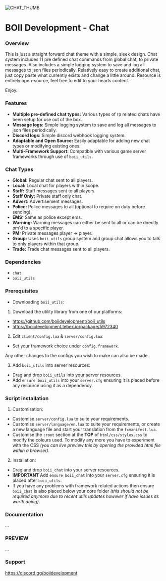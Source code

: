 ![CHAT_THUMB](https://github.com/boiidevelopment/boii_chat/assets/90377400/6d83f28c-afca-470f-a623-34d72d96f7d1)

# BOII Development - Chat

### Overview

This is just a straight forward chat theme with a simple, sleek design. 
Chat system includes 11 pre defined chat commands from global chat, to private messages.
Also includes a simple logging system to save and log all messages to json files periodically. 
Relatively easy to create additional chat, just copy paste what currently exists and change a little around. 
Resource is entirely open-source, feel free to edit to your hearts content. 

Enjoy.

### Features

- **Multiple pre-defined chat types:** Various types of rp related chats have been setup for use out of the box.
- **Message logs:** Simple logging system to save and log all messages to json files periodically.
- **Discord logs:** Simple discord webhook logging system.
- **Adaptable and Open Source:** Easily adaptable for adding new chat types or modifying existing ones.
- **Multi-Framework Support**: Compatible with various game server frameworks through use of `boii_utils`.

### Chat Types

- **Global:** Regular chat sent to all players.
- **Local:** Local chat for players within scope.
- **Staff:** Staff messages sent to all players.
- **Staff Only:** Private staff only chat.
- **Advert:** Advertisement messages.
- **Police:** Police messages to all (optional to require on duty before sending).
- **EMS:** Same as police except ems.
- **Warning:** Warning messages can either be sent to all or can be directly pm'd to a specific player.
- **PM:** Private messages player -> player.
- **Group:** Uses `boii_utils` group system and group chat allows you to talk to only players within that group.
- **Trade:** Trade chat messages sent to all players.

### Dependencies

- `chat`
- `boii_utils` 

### Prerequisites

- Downloading `boii_utils`:

1. Download the utility library from one of our platforms:

- https://github.com/boiidevelopment/boii_utils
- https://boiidevelopment.tebex.io/package/5972340

2. Edit `client/config.lua` & `server/config.lua`:

- Set your framework choice under `config.framework`.

Any other changes to the configs you wish to make can also be made.

3. Add `boii_utils` into server resources:

- Drag and drop `boii_utils` into your server resources.
- Add `ensure boii_utils` into your `server.cfg` ensuring it is placed before any resource using it as a dependency.

### Script installation

1. Customisation:

- Customise `server/config.lua` to suite your requirements.
- Customise `server/language/en.lua` to suite your requirements, or create a new language file and start your translation from the `fxmanifest.lua`.
- Customise the `:root` section at the **TOP** of `html/css/styles.css` to modify the colours used. To modify any more you have to experiment with the CSS *(you can live preview this by opening the provided html file within a browser)*.

2. Installation:

- Drag and drop `boii_chat` into your server resources.
- **IMPORTANT** Add `ensure boii_chat` into your `server.cfg` ensuring it is placed after `boii_utils`. 
- If you have any problems with framework related actions then ensure `boii_chat` is also placed below your core folder *(this should not be required anymore due to recent utils updates however if have issues its worth doing)*.

### Documentation
...

### PREVIEW
...

### Support
https://discord.gg/boiidevelopment
